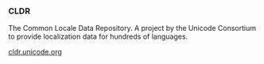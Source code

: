 ### CLDR

The Common Locale Data Repository. A project by the Unicode Consortium to provide localization data for hundreds of languages.

<i class="fas fa-link"></i> [cldr.unicode.org](http://cldr.unicode.org/)
